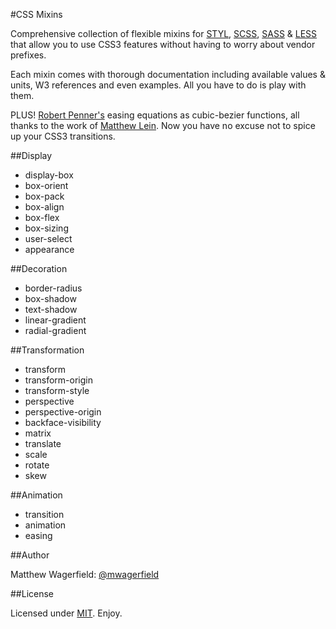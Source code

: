 #CSS Mixins

Comprehensive collection of flexible mixins for [STYL][styl], [SCSS][sass], [SASS][sass] & [LESS][less] that allow you to use CSS3 features without having to worry about vendor prefixes.

Each mixin comes with thorough documentation including available values & units, W3 references and even examples. All you have to do is play with them.

PLUS! [Robert Penner's][robertpenner] easing equations as cubic-bezier functions, all thanks to the work of [Matthew Lein][matthewlein]. Now you have no excuse not to spice up your CSS3 transitions.

##Display

* display-box
* box-orient
* box-pack
* box-align
* box-flex
* box-sizing
* user-select
* appearance

##Decoration

* border-radius
* box-shadow
* text-shadow
* linear-gradient
* radial-gradient

##Transformation

* transform
* transform-origin
* transform-style
* perspective
* perspective-origin
* backface-visibility
* matrix
* translate
* scale
* rotate
* skew

##Animation

* transition
* animation
* easing

##Author

Matthew Wagerfield: [@mwagerfield][twitter]

##License

Licensed under [MIT][mit]. Enjoy.

[mit]: http://www.opensource.org/licenses/mit-license.php
[twitter]: https://twitter.com/mwagerfield
[robertpenner]: http://robertpenner.com/
[matthewlein]: http://matthewlein.com/ceaser/
[styl]: http://learnboost.github.com/stylus/
[sass]: http://sass-lang.com/
[less]: http://lesscss.org/